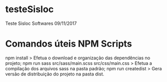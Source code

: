 # testeSisloc
Teste Sisloc Softwares 09/11/2017

# Comandos úteis NPM Scripts
npm install > Efetua o download e organização das dependências no projeto;
npm run sass src/sass/main.scss src/css/main.css > Efetua a compilação dos arquivos sass na pasta padrão;
npm run createdist > Gera versão de distribuição do projeto na pasta dist.

